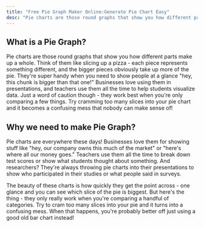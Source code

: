 ```yaml
---
title: "Free Pie Graph Maker Online:Generate Pie Chart Easy"
desc: "Pie charts are those round graphs that show you how different parts make up a whole. Think of them like slicing up a pizza - each piece represents something different, and the bigger pieces obviously take up more of the pie. They're super handy when you need to show people at a glance hey, this chunk is bigger than that one! Businesses love using them in presentations, and teachers use them all the time to help students visualize data. Just a word of caution though - they work best when you're only comparing a few things. Try cramming too many slices into your pie chart and it becomes a confusing mess that nobody can make sense of. Try it now—no sign-up required!"
---
```


## What is a Pie Graph?

Pie charts are those round graphs that show you how different parts make up a whole. Think of them like slicing up a pizza - each piece represents something different, and the bigger pieces obviously take up more of the pie. They're super handy when you need to show people at a glance "hey, this chunk is bigger than that one!" Businesses love using them in presentations, and teachers use them all the time to help students visualize data. Just a word of caution though - they work best when you're only comparing a few things. Try cramming too many slices into your pie chart and it becomes a confusing mess that nobody can make sense of!

## Why we need to make Pie Graph?

Pie charts are everywhere these days! Businesses love them for showing stuff like "hey, our company owns this much of the market" or "here's where all our money goes." Teachers use them all the time to break down test scores or show what students thought about something. And researchers? They're always throwing pie charts into their presentations to show who participated in their studies or what people said in surveys. 

The beauty of these charts is how quickly they get the point across - one glance and you can see which slice of the pie is biggest. But here's the thing - they only really work when you're comparing a handful of categories. Try to cram too many slices into your pie and it turns into a confusing mess. When that happens, you're probably better off just using a good old bar chart instead!